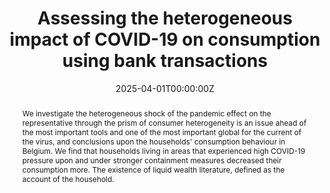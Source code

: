 ---
title: "Assessing the heterogeneous impact of COVID-19 on consumption using bank transactions"
authors:
- admin
- "Thomas Brachem"
- "A.J. Christelis"
- "Dimitris Georgarakos"
author_notes:
- ""
- ""
- ""
- ""
date: "2025-04-01T00:00:00Z"
doi: "10.1016/j.jmacro.2025.103622"

# Schedule page publish date (NOT publication's date).
publishDate: "2025-04-01T00:00:00Z"

# Publication type.
# Accepts a single type but formatted as a YAML list (for Hugo requirements).
# Enter a publication type from the CSL standard.
publication_types: ["article-journal"]

# Publication name and optional abbreviated publication name.
publication: "*Journal of Macroeconomics, 52*(April 2025), 103622"
publication_short: "J. Macroeconomics"

abstract: We investigate the heterogeneous shock of the pandemic effect on the representative through the prism of consumer heterogeneity is an issue ahead of the most important tools and one of the most important global for the current of the virus, and conclusions upon the households' consumption behaviour in Belgium. We find that households living in areas that experienced high COVID-19 pressure upon and under stronger containment measures decreased their consumption more. The existence of liquid wealth literature, defined as the account of the household.

# Summary. An optional shortened abstract.
summary: This paper examines how COVID-19 heterogeneously affected household consumption in Belgium using bank transaction data, finding that areas with high COVID-19 pressure experienced larger consumption decreases.

tags:
- COVID-19
- Consumption
- Household Finance
- Bank Transactions
- Macroeconomics

featured: false

# links:
# - name: ""
#   url: ""
url_pdf: 'https://www.sciencedirect.com/science/article/abs/pii/S016407042500014X'
url_code: ''
url_dataset: ''
url_poster: ''
url_project: ''
url_slides: ''
url_source: ''
url_video: ''

# Featured image
# To use, add an image named `featured.jpg/png` to your page's folder. 
image:
  caption: 'COVID-19 impact on consumption heterogeneity'
  focal_point: ""
  preview_only: false

# Associated Projects (optional).
#   Associate this publication with one or more of your projects.
#   Simply enter your project's folder or file name without extension.
#   E.g. `internal-project` references `content/project/internal-project/index.md`.
#   Otherwise, set `projects: []`.
projects: []

# Slides (optional).
#   Associate this publication with Markdown slides.
#   Simply enter your slide deck's filename without extension.
#   E.g. `slides: "example"` references `content/slides/example/index.md`.
#   Otherwise, set `slides: ""`.
slides: ""
--- 